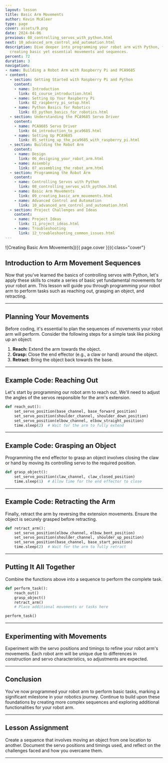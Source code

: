 ```yaml
---
layout: lesson
title: Basic Arm Movements
author: Kevin McAleer
type: page
cover: assets/9.png
date: 2024-04-06
previous: 08_controlling_servos_with_python.html
next: 10_advanced_arm_control_and_automation.html
description: Dive deeper into programming your robot arm with Python, focusing on
  creating basic yet essential movements and sequences.
percent: 72
duration: 3
navigation:
- name: Building a Robot Arm with Raspberry Pi and PCA9685
- content:
  - section: Getting Started with Raspberry Pi and Python
    content:
    - name: Introduction
      link: 01_course_introduction.html
    - name: Setting Up Your Raspberry Pi
      link: 02_raspberry_pi_setup.html
    - name: Python Basics for Robotics
      link: 03_python_basics_for_robotics.html
  - section: Understanding the PCA9685 Servo Driver
    content:
    - name: PCA9685 Servo Driver
      link: 04_introduction_to_pca9685.html
    - name: Setting Up PCA9685
      link: 05_setting_up_the_pca9685_with_raspberry_pi.html
  - section: Building the Robot Arm
    content:
    - name: Design
      link: 06_designing_your_robot_arm.html
    - name: Assembly
      link: 07_assembling_the_robot_arm.html
  - section: Programming the Robot Arm
    content:
    - name: Controlling Servos with Python
      link: 08_controlling_servos_with_python.html
    - name: Basic Arm Movements
      link: 09_creating_basic_arm_movements.html
    - name: Advanced Control and Automation
      link: 10_advanced_arm_control_and_automation.html
  - section: Project Challenges and Ideas
    content:
    - name: Project Ideas
      link: 11_project_ideas.html
    - name: Troubleshooting
      link: 12_troubleshooting_common_issues.html
---
```



![Creating Basic Arm Movements]({{ page.cover }}){:class="cover"}

## Introduction to Arm Movement Sequences

Now that you've learned the basics of controlling servos with Python, let's apply these skills to create a series of basic yet fundamental movements for your robot arm. This lesson will guide you through programming your robot arm to perform tasks such as reaching out, grasping an object, and retracting.

---

## Planning Your Movements

Before coding, it's essential to plan the sequences of movements your robot arm will perform. Consider the following steps for a simple task like picking up an object:

1. **Reach:** Extend the arm towards the object.
2. **Grasp:** Close the end effector (e.g., a claw or hand) around the object.
3. **Retract:** Bring the object back towards the base.

---

## Example Code: Reaching Out

Let's start by programming our robot arm to reach out. We'll need to adjust the angles of the servos responsible for the arm's extension.

```python
def reach_out():
    set_servo_position(base_channel, base_forward_position)
    set_servo_position(shoulder_channel, shoulder_down_position)
    set_servo_position(elbow_channel, elbow_straight_position)
    time.sleep(2)  # Wait for the arm to fully extend
```

---

## Example Code: Grasping an Object

Programming the end effector to grasp an object involves closing the claw or hand by moving its controlling servo to the required position.

```python
def grasp_object():
    set_servo_position(claw_channel, claw_closed_position)
    time.sleep(1)  # Allow time for the end effector to close
```

---

## Example Code: Retracting the Arm

Finally, retract the arm by reversing the extension movements. Ensure the object is securely grasped before retracting.

```python
def retract_arm():
    set_servo_position(elbow_channel, elbow_bent_position)
    set_servo_position(shoulder_channel, shoulder_up_position)
    set_servo_position(base_channel, base_start_position)
    time.sleep(2)  # Wait for the arm to fully retract
```

---

## Putting It All Together

Combine the functions above into a sequence to perform the complete task.

```python
def perform_task():
    reach_out()
    grasp_object()
    retract_arm()
    # Place additional movements or tasks here

perform_task()
```

---

## Experimenting with Movements

Experiment with the servo positions and timings to refine your robot arm's movements. Each robot arm will be unique due to differences in construction and servo characteristics, so adjustments are expected.

---

## Conclusion

You've now programmed your robot arm to perform basic tasks, marking a significant milestone in your robotics journey. Continue to build upon these foundations by creating more complex sequences and exploring additional functionalities for your robot arm.

---

## Lesson Assignment

Create a sequence that involves moving an object from one location to another. Document the servo positions and timings used, and reflect on the challenges faced and how you overcame them.

---
